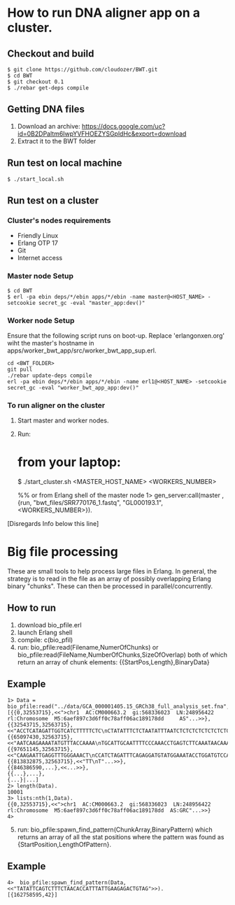 
# How to run DNA aligner app on a cluster.

## Checkout and build
	$ git clone https://github.com/cloudozer/BWT.git
	$ cd BWT
	$ git checkout 0.1
	$ ./rebar get-deps compile
	
## Getting DNA files
1. Download an archive: https://docs.google.com/uc?id=0B2DPaltm6IwpYVFHOEZYSGpldHc&export=download
2. Extract it to the BWT folder
	
## Run test on local machine
	$ ./start_local.sh

## Run test on a cluster

### Cluster's nodes requirements
* Friendly Linux
* Erlang OTP 17
* Git
* Internet access

### Master node Setup

	$ cd BWT
	$ erl -pa ebin deps/*/ebin apps/*/ebin -name master@<HOST_NAME> -setcookie secret_gc -eval "master_app:dev()"

### Worker node Setup

Ensure that the following script runs on boot-up. Replace 'erlangonxen.org' wiht the master's hostname in apps/worker_bwt_app/src/worker_bwt_app_sup.erl.

	cd <BWT_FOLDER>
	git pull
	./rebar update-deps compile
	erl -pa ebin deps/*/ebin apps/*/ebin -name erl1@<HOST_NAME> -setcookie secret_gc -eval "worker_bwt_app_app:dev()"

### To run aligner on the cluster
1. Start master and worker nodes.
2. Run:

	# from your laptop:
	$ ./start_cluster.sh <MASTER_HOST_NAME> <WORKERS_NUMBER>
	
	%% or from Erlang shell of the master node
	1> gen_server:call(master , {run, "bwt_files/SRR770176_1.fastq", "GL000193.1", <WORKERS_NUMBER>}).

[Disregards Info below this line]

# Big file processing 

These are small tools to help process large files in Erlang.  In general, the strategy is to read in the file as an array of possibly overlapping Erlang binary "chunks".  These can then be processed in parallel/concurrently.

## How to run
1. download bio_pfile.erl
2. launch Erlang shell
3. compile: c(bio_pfil)
4. run: bio_pfile:read(Filename,NumerOfChunks) or bio_pfile:read(FileName,NumberOfChunks,SizeOfOverlap)
        both of which return an array of chunk elements: {{StartPos,Length},BinaryData}

## Example

    1> Data = bio_pfile:read("../data/GCA_000001405.15_GRCh38_full_analysis_set.fna",10000).
    [{{0,32553715},<<">chr1  AC:CM000663.2  gi:568336023  LN:248956422  rl:Chromosome  M5:6aef897c3d6ff0c78aff06ac189178dd     AS"...>>},
    {{32543715,32563715},<<"ACCTCATAGATTGGTCATCTTTTTCTC\nCTATATTTCTCTAATATTTAATCTCTCTCTCTCTCTCTCTTTGTATGTGCATTGCCTTTGGAGAGATTTC\nC"...>>},
    {{65097430,32563715},<<"AATCAAGAAAATATGTTTACCAAAA\nTGCATTGCAATTTTCCCAAACCTGAGTCTTCAAATAACAAACATGAACTTATAGGTACTGTGAACTAGAA"...>>},
    {{97651145,32563715},<<"CAAGAATTGAGGTTTGGGAAACT\nCCATCTAGATTTCAGAGGATGTATGGAAATACCTGGATGTCCAGGCAGTAGTTTGCTGCAAGGGTGTG"...>>},
    {{813832875,32563715},<<"TT\nT"...>>},
    {{846386590,...},<<...>>},
    {{...},...},
    {...}|...]
    2> length(Data).                                                                        
    10001
    3> lists:nth(1,Data).                                                                   
    {{0,32553715},<<">chr1  AC:CM000663.2  gi:568336023  LN:248956422  rl:Chromosome  M5:6aef897c3d6ff0c78aff06ac189178dd  AS:GRC"...>>}
    4>  


5. run: bio_pfile:spawn_find_pattern(ChunkArray,BinaryPattern) which returns an array of all the stat positions where the pattern was found as {StartPosition,LengthOfPattern}.

## Example

    4>  bio_pfile:spawn_find_pattern(Data,<<"TATATTCAGTCTTTCTAACACCATTTATTGAAGAGACTGTAG">>).
    [{162758595,42}]
